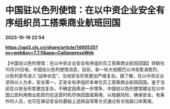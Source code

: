 # 中国驻以色列使馆：在以中资企业安全有序组织员工搭乘商业航班回国

**2023-10-19 22:54**

**https://api3.cls.cn/share/article/1490535?os=web&sv=7.7.5&app=CailianpressWeb**

【中国驻以色列使馆：在以中资企业安全有序组织员工搭乘商业航班回国】财联社10月20日电，中国驻以色列使馆消息，目前，新一轮大规模巴以冲突愈演愈烈，以色列宣布进入“战争状态”，当地安全形势更加严峻复杂。据了解，在以中资企业坚持以人为本，安全第一，正安全有序组织本单位员工搭乘商业航班回国。鉴于当前在以安全形势更加复杂，不确定因素进一步增多，中国驻以色列使馆建议在以中国公民利用商业航班仍在运营时机尽快回国或离境，以规避风险，确保安全。有条件的人员，也可在保证安全的基础上选择自驾等方式通过有关陆路口岸离境。